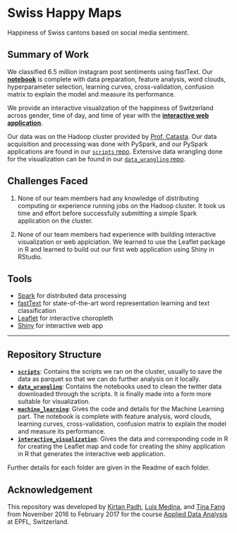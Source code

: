 # Swiss Happy Maps

Happiness of Swiss cantons based on social media sentiment.

## Summary of Work

We classified 6.5 million instagram post sentiments using fastText. Our [**notebook**](https://github.com/tbfang/swiss-happy-maps/blob/master/machine_learning/FastText_sentiment_classifier.ipynb) is complete with data preparation, feature analysis, word clouds, hyperparameter selection, learning curves, cross-validation, confusion matrix to explain the model and measure its performance.

We provide an interactive visualization of the happiness of Switzerland across gender, time of day, and time of year with the [**interactive web application**](https://github.com/tbfang/swiss-happy-maps/tree/master/interactive_visualization).

Our data was on the Hadoop cluster provided by [Prof. Catasta](https://people.epfl.ch/michele.catasta). Our data acquisition and processing was done with PySpark, and our PySpark applications are found in our [`scripts` repo](https://github.com/tbfang/swiss-happy-maps/tree/master/scripts). Extensive data wrangling done for the visualization can be found in our [`data_wrangling` repo](https://github.com/tbfang/swiss-happy-maps/tree/master/data_wrangling).

## Challenges Faced
1. None of our team members had any knowledge of distributing computing or experience running jobs on the Hadoop cluster. It took us time and effort before successfully submitting a simple Spark application on the cluster.

2. None of our team members had experience with building interactive visualization or web applciation. We learned to use the Leaflet package in R and learned to build out our first web application using Shiny in RStudio. 

## Tools 

* [Spark](http://spark.apache.org/) for distributed data processing
* [fastText](https://github.com/facebookresearch/fastText) for state-of-the-art word representation learning and text classification
* [Leaflet](https://github.com/rstudio/leaflet) for interactive choropleth
* [Shiny](http://shiny.rstudio.com/) for interactive web app

-------------------------------------------------------------------------------------------------------

## Repository Structure

* [**`scripts`**](https://github.com/tbfang/swiss-happy-maps/tree/master/scripts): Contains the scripts we ran on the cluster, usually to save the data as parquet so that we can do further analysis on it locally.
* [**`data_wrangling`**](https://github.com/tbfang/swiss-happy-maps/tree/master/data_wrangling): Contains the notebooks used to clean the twitter data downloaded through the scripts. It is finally made into a form more suitable for visualization.
* [**`machine_learning`**](https://github.com/tbfang/swiss-happy-maps/tree/master/machine_learning): Gives the code and details for the Machine Learning part. The notebook is complete with feature analysis, word clouds, learning curves, cross-validation, confusion matrix to explain the model and measure its performance.
* [**`interactive_visualization`**](https://github.com/tbfang/swiss-happy-maps/tree/master/interactive_visualization): Gives the data and corresponding code in R for creating the Leaflet map and code for creating the shiny application in R that generates the interactive web application.

Further details for each folder are given in the Readme of each folder.

## Acknowledgement

This repository was developed by [Kirtan Padh](https://github.com/kirtanp/), [Luis Medina](https://github.com/lemmmr), and [Tina Fang](https://github.com/tbfang/) from November 2016 to February 2017 for the course [Applied Data Analysis](http://ada.epfl.ch/) at EPFL, Switzerland.